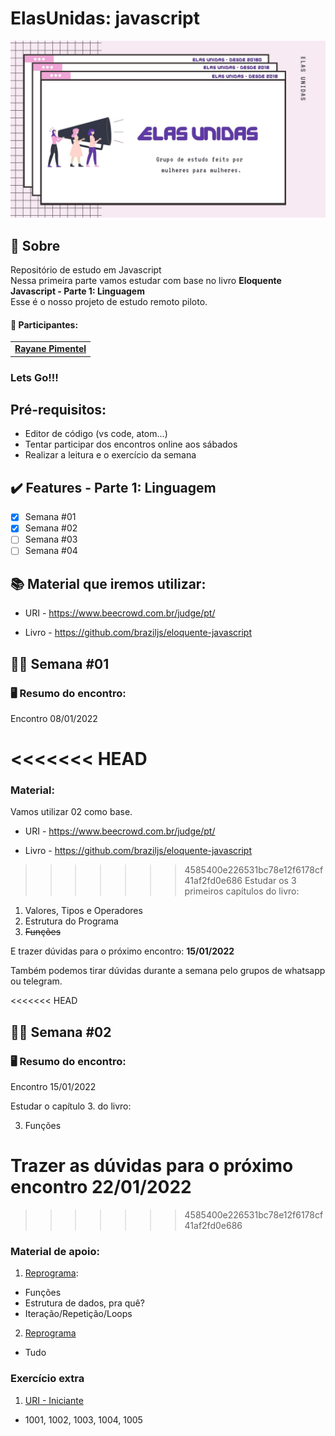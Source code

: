 # ElasUnidas: javascript 

<p align="center">
  <img src="elas.jpg" width="600px">
</p>


## :love_you_gesture: Sobre

Repositório de estudo em Javascript <br>
Nessa primeira parte vamos estudar com base no livro <strong>Eloquente Javascript - Parte 1: Linguagem</strong><br>
Esse é o nosso projeto de estudo remoto piloto.

#### :dancers: Participantes:
<table>
  <tr>
	  <td align="center"><a href="https://www.linkedin.com/in/rayanepimentel/"><b>Rayane Pimentel</a></td> 	
  </tr>
</table>

<h3>Lets <strong>Go!!!</strong></h3>

## Pré-requisitos:
- Editor de código (vs code, atom...)
- Tentar participar dos encontros online aos sábados
- Realizar a leitura e o exercício da semana

## :heavy_check_mark: Features - Parte 1: Linguagem

- [x] Semana #01 
- [x] Semana #02
- [ ] Semana #03
- [ ] Semana #04

## :books: Material que iremos utilizar:

- URI - https://www.beecrowd.com.br/judge/pt/

- Livro - https://github.com/braziljs/eloquente-javascript
## :woman_technologist: Semana #01

### :desktop_computer: Resumo do encontro:

<p>Encontro 08/01/2022</p>

<<<<<<< HEAD
=======
<h3>Material:</h3>

Vamos utilizar 02 como base.

- URI - https://www.beecrowd.com.br/judge/pt/

- Livro - https://github.com/braziljs/eloquente-javascript

>>>>>>> 4585400e226531bc78e12f6178cf41af2fd0e686
Estudar os 3 primeiros capítulos do livro:
1. Valores, Tipos e Operadores  
2. Estrutura do Programa
3. ~~Funções~~ 

E trazer dúvidas para o próximo encontro: <strong>15/01/2022</strong>

Também podemos tirar dúvidas durante a semana pelo grupos de whatsapp ou telegram.

<<<<<<< HEAD
## :woman_technologist: Semana #02

### :desktop_computer: Resumo do encontro:

<p>Encontro 15/01/2022</p>

Estudar o capítulo 3. do livro:

3. Funções

Trazer as dúvidas para o próximo encontro 22/01/2022
=======
>>>>>>> 4585400e226531bc78e12f6178cf41af2fd0e686

<h3>Material de apoio:</h3>

1. [Reprograma](https://github.com/reprograma/On13-TodasEmTech-JavascritI#loops):

- Funções 
- Estrutura de dados, pra quê?
- Iteração/Repetição/Loops

2. [Reprograma](https://github.com/reprograma/On13-TodasEmTech-LogicaComJS)
- Tudo


<h3> Exercício extra </h3>

1. [URI - Iniciante](https://www.beecrowd.com.br/judge/pt/problems/index/1)
- 1001, 1002, 1003, 1004, 1005


